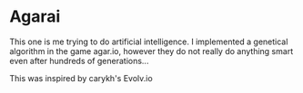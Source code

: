 # Agarai
This one is me trying to do artificial intelligence.
I implemented a genetical algorithm in the game agar.io, however they do not really do anything smart even after hundreds of generations...

This was inspired by carykh's Evolv.io
